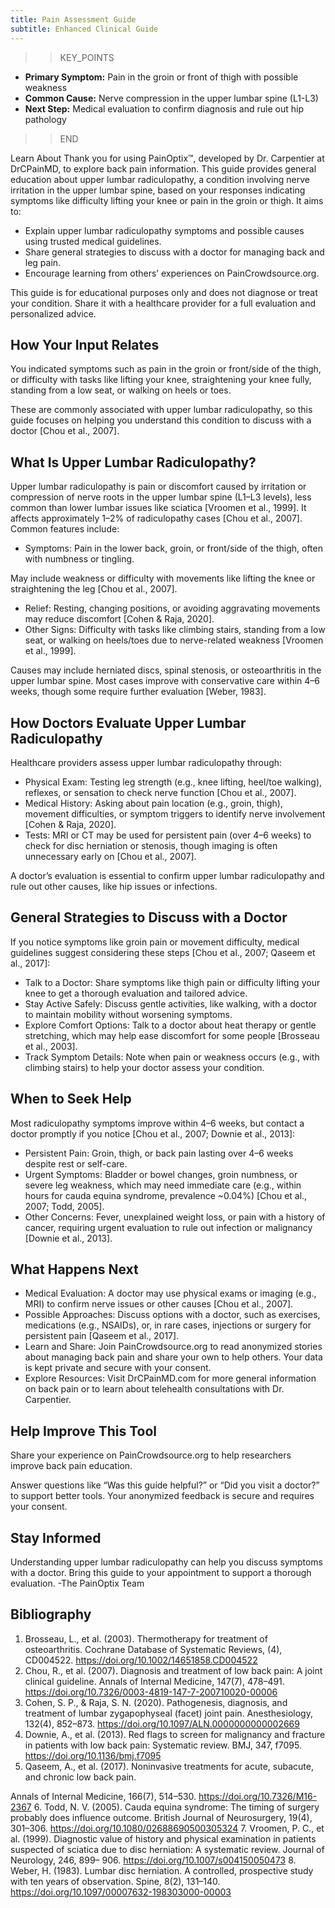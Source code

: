 ```yaml
---
title: Pain Assessment Guide
subtitle: Enhanced Clinical Guide
---
```


>>KEY_POINTS
- **Primary Symptom:** Pain in the groin or front of thigh with possible weakness
- **Common Cause:** Nerve compression in the upper lumbar spine (L1-L3)
- **Next Step:** Medical evaluation to confirm diagnosis and rule out hip pathology
>>END

Learn About 
Thank you for using PainOptix™, developed by Dr. Carpentier at DrCPainMD, to explore back pain information. This guide provides general education about upper lumbar radiculopathy, a condition involving nerve irritation in the upper lumbar spine, based on your responses indicating symptoms like difficulty lifting your knee or pain in the groin or thigh. It aims to:
- Explain upper lumbar radiculopathy symptoms and possible causes using trusted medical guidelines.
- Share general strategies to discuss with a doctor for managing back and leg pain.
- Encourage learning from others’ experiences on PainCrowdsource.org.

This guide is for educational purposes only and does not diagnose or treat your condition. Share it with a healthcare provider for a full evaluation and personalized advice.
## How Your Input Relates
You indicated symptoms such as pain in the groin or front/side of the thigh, or difficulty with tasks like lifting your knee, straightening your knee fully, standing from a low seat, or walking on heels or toes.

These are commonly associated with upper lumbar radiculopathy, so this guide focuses on helping you understand this condition to discuss with a doctor [Chou et al., 2007].
## What Is Upper Lumbar Radiculopathy?

Upper lumbar radiculopathy is pain or discomfort caused by irritation or compression of nerve roots in the upper lumbar spine (L1–L3 levels), less common than lower lumbar issues like sciatica [Vroomen et al., 1999]. It affects approximately 1–2% of radiculopathy cases [Chou et al., 2007]. Common features include:
- Symptoms: Pain in the lower back, groin, or front/side of the thigh, often with numbness or tingling.

May include weakness or difficulty with movements like lifting the knee or straightening the leg [Chou et al., 2007].
- Relief: Resting, changing positions, or avoiding aggravating movements may reduce discomfort
[Cohen & Raja, 2020].
- Other Signs: Difficulty with tasks like climbing stairs, standing from a low seat, or walking on
heels/toes due to nerve-related weakness [Vroomen et al., 1999].

Causes may include herniated discs, spinal stenosis, or osteoarthritis in the upper lumbar spine. Most cases improve with conservative care within 4–6 weeks, though some require further evaluation [Weber,
1983].
## How Doctors Evaluate Upper Lumbar Radiculopathy
Healthcare providers assess upper lumbar radiculopathy through:
- Physical Exam: Testing leg strength (e.g., knee lifting, heel/toe walking), reflexes, or sensation to
check nerve function [Chou et al., 2007].
- Medical History: Asking about pain location (e.g., groin, thigh), movement difficulties, or symptom
triggers to identify nerve involvement [Cohen & Raja, 2020].
- Tests: MRI or CT may be used for persistent pain (over 4–6 weeks) to check for disc herniation or
stenosis, though imaging is often unnecessary early on [Chou et al., 2007].

A doctor’s evaluation is essential to confirm upper lumbar radiculopathy and rule out other causes, like hip issues or infections.
## General Strategies to Discuss with a Doctor
If you notice symptoms like groin pain or movement difficulty, medical guidelines suggest considering these steps [Chou et al., 2007; Qaseem et al., 2017]:
- Talk to a Doctor: Share symptoms like thigh pain or difficulty lifting your knee to get a thorough
evaluation and tailored advice.
- Stay Active Safely: Discuss gentle activities, like walking, with a doctor to maintain mobility without
worsening symptoms.
- Explore Comfort Options: Talk to a doctor about heat therapy or gentle stretching, which may help
ease discomfort for some people [Brosseau et al., 2003].
- Track Symptom Details: Note when pain or weakness occurs (e.g., with climbing stairs) to help your
doctor assess your condition.
## When to Seek Help
Most radiculopathy symptoms improve within 4–6 weeks, but contact a doctor promptly if you notice [Chou et al., 2007; Downie et al., 2013]:
- Persistent Pain: Groin, thigh, or back pain lasting over 4–6 weeks despite rest or self-care.
- Urgent Symptoms: Bladder or bowel changes, groin numbness, or severe leg weakness, which may
need immediate care (e.g., within hours for cauda equina syndrome, prevalence ~0.04%) [Chou et al., 2007; Todd, 2005].
- Other Concerns: Fever, unexplained weight loss, or pain with a history of cancer, requiring urgent
evaluation to rule out infection or malignancy [Downie et al., 2013].
## What Happens Next
- Medical Evaluation: A doctor may use physical exams or imaging (e.g., MRI) to confirm nerve issues
or other causes [Chou et al., 2007].
- Possible Approaches: Discuss options with a doctor, such as exercises, medications (e.g., NSAIDs),
or, in rare cases, injections or surgery for persistent pain [Qaseem et al., 2017].
- Learn and Share: Join PainCrowdsource.org to read anonymized stories about managing back pain
and share your own to help others. Your data is kept private and secure with your consent.
- Explore Resources: Visit DrCPainMD.com for more general information on back pain or to learn
about telehealth consultations with Dr. Carpentier.
## Help Improve This Tool
Share your experience on PainCrowdsource.org to help researchers improve back pain education.

Answer questions like “Was this guide helpful?” or “Did you visit a doctor?” to support better tools. Your anonymized feedback is secure and requires your consent.
## Stay Informed
Understanding upper lumbar radiculopathy can help you discuss symptoms with a doctor. Bring this guide to your appointment to support a thorough evaluation.
-The PainOptix Team

## Bibliography
1. Brosseau, L., et al. (2003). Thermotherapy for treatment of osteoarthritis. Cochrane Database of
Systematic Reviews, (4), CD004522. https://doi.org/10.1002/14651858.CD004522
2. Chou, R., et al. (2007). Diagnosis and treatment of low back pain: A joint clinical guideline. Annals of
Internal Medicine, 147(7), 478–491. https://doi.org/10.7326/0003-4819-147-7-200710020-00006
3. Cohen, S. P., & Raja, S. N. (2020). Pathogenesis, diagnosis, and treatment of lumbar zygapophyseal
(facet) joint pain. Anesthesiology, 132(4), 852–873.
https://doi.org/10.1097/ALN.0000000000002669
4. Downie, A., et al. (2013). Red flags to screen for malignancy and fracture in patients with low back
pain: Systematic review. BMJ, 347, f7095. https://doi.org/10.1136/bmj.f7095
5. Qaseem, A., et al. (2017). Noninvasive treatments for acute, subacute, and chronic low back pain.

Annals of Internal Medicine, 166(7), 514–530. https://doi.org/10.7326/M16-2367
6. Todd, N. V. (2005). Cauda equina syndrome: The timing of surgery probably does influence
outcome. British Journal of Neurosurgery, 19(4), 301–306.
https://doi.org/10.1080/02688690500305324
7. Vroomen, P. C., et al. (1999). Diagnostic value of history and physical examination in patients
suspected of sciatica due to disc herniation: A systematic review. Journal of Neurology, 246, 899–
906. https://doi.org/10.1007/s004150050473
8. Weber, H. (1983). Lumbar disc herniation. A controlled, prospective study with ten years of
observation. Spine, 8(2), 131–140. https://doi.org/10.1097/00007632-198303000-00003

